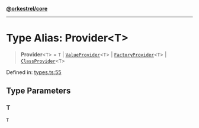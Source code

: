 [**@orkestrel/core**](../index.md)

***

# Type Alias: Provider\<T\>

> **Provider**\<`T`\> = `T` \| [`ValueProvider`](../interfaces/ValueProvider.md)\<`T`\> \| [`FactoryProvider`](FactoryProvider.md)\<`T`\> \| [`ClassProvider`](ClassProvider.md)\<`T`\>

Defined in: [types.ts:55](https://github.com/orkestrel/core/blob/98df1af1b029ad0f39e413b90869151f4152e5dd/src/types.ts#L55)

## Type Parameters

### T

`T`
